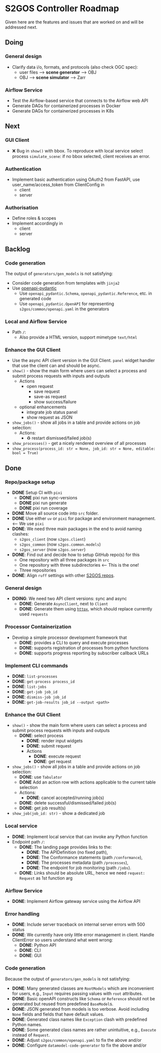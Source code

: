 # S2GOS Controller Roadmap

Given here are the features and issues that are worked on and will be addressed next.

## Doing

### General design

- Clarify data i/o, formats, and protocols (also check OGC spec):
    - user files --> **scene generator** --> OBJ
    - OBJ --> **scene simulator** --> Zarr 

### Airflow Service

- Test the Airflow-based service that connects to the Airflow web API
- Generate DAGs for containerized processes in Docker
- Generate DAGs for containerized processes in K8s

## Next

### GUI Client

- ❌ Bug in `show()` with bbox. To reproduce with local service
  select process `simulate_scene`: if no bbox selected, 
  client receives an error. 

### Authentication

* Implement basic authentication using OAuth2 from FastAPI, 
  use user_name/access_token from ClientConfig in
    - client 
    - server

### Authorisation

* Define roles & scopes
* Implement accordingly in
    - client 
    - server

## Backlog

### Code generation

The output of `generators/gen_models` is not satisfying: 

- Consider code generation from templates with `jinja2`
- Use [openapi-pydantic](https://github.com/mike-oakley/openapi-pydantic)
    - Use `openapi_pydantic.Schema`, `openapi_pydantic.Reference`, etc. in generated code
    - Use `openapi_pydantic.OpenAPI` for representing `s2gos/common/openapi.yaml` in 
      the generators

### Local and Airflow Service

- Path `/`:
    - Also provide a HTML version, support mimetype `text/html`

### Enhance the GUI Client

- Use the async API client version in the GUI Client.
  `panel` widget handler that use the client can and should be async.
- `show()` - show the main form where users can select a process 
  and submit process requests with inputs and outputs
    - Actions
      - open request 
        - save request 
        - save-as request
        - show success/failure
    - optional enhancements
        - integrate job status panel
        - show request as JSON
- `show_jobs()` - show all jobs in a table and provide actions on job selection: 
    - Actions:
        - ♻️️ restart dismissed/failed job(s)
- `show_processes()` - get a nicely rendered overview of all processes 
- `show_process(process_id: str = None, job_id: str = None, editable: bool = True)`


## Done

### Repo/package setup

* **DONE** Setup CI with `pixi`
    - **DONE** pixi run sync-versions
    - **DONE** pixi run generate
    - **DONE** pixi run coverage
* **DONE** Move all source code into `src` folder.
* **DONE** Use either `uv` or `pixi` for package and environment management. <-- We use `pixi`
* **DONE**: We need three main packages in the end to avoid naming clashes:
    - `s2gos_client` (now `s2gos.client`)
    - `s2gos_common` (now `s2gos.common.models`)
    - `s2gos_server` (now `s2gos.server`)
* **DONE**: Find out and decide how to setup GitHub repo(s) for this
    - One repository with all three packages in `src`
    - One repository with three subdirectories  <-- This is the one!
    - Three repositories 
* **DONE**: Align `ruff` settings with other [S2GOS repos](https://github.com/eo-tools).

### General design

- **DOING**: We need two API client versions: sync and async
    - **DONE**: Generate `AsyncClient`, next to `Client` 
    - **DONE**: Generate them using [`httpx`](https://github.com/encode/httpx), which 
      should replace currently used `requests`

### Processor Containerization

- Develop a simple processor development framework that
    - **DONE**: provides a CLI to query and execute processes   
    - **DONE**: supports registration of processes from python functions  
    - **DONE**: supports progress reporting by subscriber callback URLs 

### Implement CLI commands

- **DONE**: `list-processes`
- **DONE**: `get-process process_id`
- **DONE**: `list-jobs`
- **DONE**: `get-job job_id`
- **DONE**: `dismiss-job job_id`
- **DONE**: `get-job-results job_id --output <path>` 

### Enhance the GUI Client

- `show()` - show the main form where users can select a process 
  and submit process requests with inputs and outputs
  - **DONE**: select process
    - **DONE**: render input widgets
    - **DONE**: submit request
    - Actions
        - **DONE**: execute request 
        - **DONE**: get request 
- `show_jobs()` - show all jobs in a table and provide actions on job selection: 
    - **DONE**: use `Tabulator`
    - **DONE** Add an action row with actions applicable to the current table selection
    - Actions:
        - **DONE**: cancel accepted/running job(s)
    - **DONE**: delete successful/dismissed/failed job(s)
    - **DONE**: get job result(s)
- `show_job(job_id: str)` - show a dedicated job

### Local service

- **DONE**: Implement local service that can invoke any Python function
- Endpoint path `/`:
  - **DONE**: The landing page provides links to the:
    * **DONE**: The APIDefinition (no fixed path),
    * **DONE**: The Conformance statements (path `/conformance`),
    * **DONE**: The processes metadata (path `/processes`),
    * **DONE**: The endpoint for job monitoring (path `/jobs`).
  - **DONE**: Links should be absolute URL, hence we need `request: Request` as 1st function arg

### Airflow Service

- **DONE**: Implement Airflow gateway service using the Airflow API

### Error handling

* **DONE**: Include server traceback on internal server errors with 500 status
* **DONE**: We currently have only little error management in client. 
  Handle ClientError so users understand what went wrong:
  - **DONE**: Python API
  - **DONE**: CLI
  - **DONE**: GUI

### Code generation

Because the output of `generators/gen_models` is not satisfying: 

- **DONE**: Many generated classes are `RootModels` which are inconvenient for users, e.g.,
  `Input` requires passing values with `root` attributes.
- **DONE**: Basic openAPI constructs like `Schema` or `Reference` should not be  
  generated but reused from predefined `BaseModel`s.
- **DONE**: JSON generated from models is too verbose. Avoid including `None` fields and 
  fields that have default values.
- **DONE**: Generated class names like `Exception` clash with predefined Python names.
- **DONE**: Some generated class names are rather unintuitive, e.g., 
   `Execute` instead of `Request`.
- **DONE**: Adjust `s2gos/common/openapi.yaml` to fix the above and/or
- **DONE**: Configure `datamodel-code-generator` to fix the above and/or
